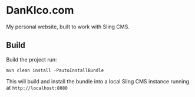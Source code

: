 # DanKlco.com

My personal website, built to work with Sling CMS.

## Build

Build the project run:

    mvn clean install -PautoInstallBundle
    
This will build and install the bundle into a local Sling CMS instance running at `http://localhost:8080`
